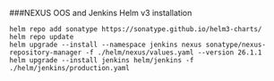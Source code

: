 ###NEXUS OOS and Jenkins Helm v3 installation

```
helm repo add sonatype https://sonatype.github.io/helm3-charts/
helm repo update
helm upgrade --install --namespace jenkins nexus sonatype/nexus-repository-manager -f ./helm/nexus/values.yaml --version 26.1.1
helm upgrade --install jenkins helm/jenkins -f ./helm/jenkins/production.yaml 
```
